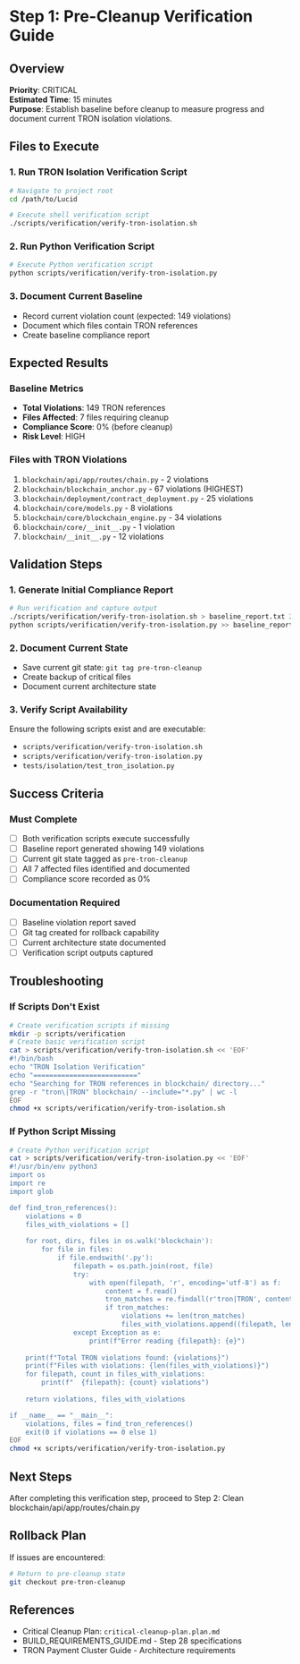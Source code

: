 # Step 1: Pre-Cleanup Verification Guide

## Overview
**Priority**: CRITICAL  
**Estimated Time**: 15 minutes  
**Purpose**: Establish baseline before cleanup to measure progress and document current TRON isolation violations.

## Files to Execute

### 1. Run TRON Isolation Verification Script
```bash
# Navigate to project root
cd /path/to/Lucid

# Execute shell verification script
./scripts/verification/verify-tron-isolation.sh
```

### 2. Run Python Verification Script
```bash
# Execute Python verification script
python scripts/verification/verify-tron-isolation.py
```

### 3. Document Current Baseline
- Record current violation count (expected: 149 violations)
- Document which files contain TRON references
- Create baseline compliance report

## Expected Results

### Baseline Metrics
- **Total Violations**: 149 TRON references
- **Files Affected**: 7 files requiring cleanup
- **Compliance Score**: 0% (before cleanup)
- **Risk Level**: HIGH

### Files with TRON Violations
1. `blockchain/api/app/routes/chain.py` - 2 violations
2. `blockchain/blockchain_anchor.py` - 67 violations (HIGHEST)
3. `blockchain/deployment/contract_deployment.py` - 25 violations
4. `blockchain/core/models.py` - 8 violations
5. `blockchain/core/blockchain_engine.py` - 34 violations
6. `blockchain/core/__init__.py` - 1 violation
7. `blockchain/__init__.py` - 12 violations

## Validation Steps

### 1. Generate Initial Compliance Report
```bash
# Run verification and capture output
./scripts/verification/verify-tron-isolation.sh > baseline_report.txt 2>&1
python scripts/verification/verify-tron-isolation.py >> baseline_report.txt 2>&1
```

### 2. Document Current State
- Save current git state: `git tag pre-tron-cleanup`
- Create backup of critical files
- Document current architecture state

### 3. Verify Script Availability
Ensure the following scripts exist and are executable:
- `scripts/verification/verify-tron-isolation.sh`
- `scripts/verification/verify-tron-isolation.py`
- `tests/isolation/test_tron_isolation.py`

## Success Criteria

### Must Complete
- [ ] Both verification scripts execute successfully
- [ ] Baseline report generated showing 149 violations
- [ ] Current git state tagged as `pre-tron-cleanup`
- [ ] All 7 affected files identified and documented
- [ ] Compliance score recorded as 0%

### Documentation Required
- [ ] Baseline violation report saved
- [ ] Git tag created for rollback capability
- [ ] Current architecture state documented
- [ ] Verification script outputs captured

## Troubleshooting

### If Scripts Don't Exist
```bash
# Create verification scripts if missing
mkdir -p scripts/verification
# Create basic verification script
cat > scripts/verification/verify-tron-isolation.sh << 'EOF'
#!/bin/bash
echo "TRON Isolation Verification"
echo "=========================="
echo "Searching for TRON references in blockchain/ directory..."
grep -r "tron\|TRON" blockchain/ --include="*.py" | wc -l
EOF
chmod +x scripts/verification/verify-tron-isolation.sh
```

### If Python Script Missing
```bash
# Create Python verification script
cat > scripts/verification/verify-tron-isolation.py << 'EOF'
#!/usr/bin/env python3
import os
import re
import glob

def find_tron_references():
    violations = 0
    files_with_violations = []
    
    for root, dirs, files in os.walk('blockchain'):
        for file in files:
            if file.endswith('.py'):
                filepath = os.path.join(root, file)
                try:
                    with open(filepath, 'r', encoding='utf-8') as f:
                        content = f.read()
                        tron_matches = re.findall(r'tron|TRON', content, re.IGNORECASE)
                        if tron_matches:
                            violations += len(tron_matches)
                            files_with_violations.append((filepath, len(tron_matches)))
                except Exception as e:
                    print(f"Error reading {filepath}: {e}")
    
    print(f"Total TRON violations found: {violations}")
    print(f"Files with violations: {len(files_with_violations)}")
    for filepath, count in files_with_violations:
        print(f"  {filepath}: {count} violations")
    
    return violations, files_with_violations

if __name__ == "__main__":
    violations, files = find_tron_references()
    exit(0 if violations == 0 else 1)
EOF
chmod +x scripts/verification/verify-tron-isolation.py
```

## Next Steps
After completing this verification step, proceed to Step 2: Clean blockchain/api/app/routes/chain.py

## Rollback Plan
If issues are encountered:
```bash
# Return to pre-cleanup state
git checkout pre-tron-cleanup
```

## References
- Critical Cleanup Plan: `critical-cleanup-plan.plan.md`
- BUILD_REQUIREMENTS_GUIDE.md - Step 28 specifications
- TRON Payment Cluster Guide - Architecture requirements
